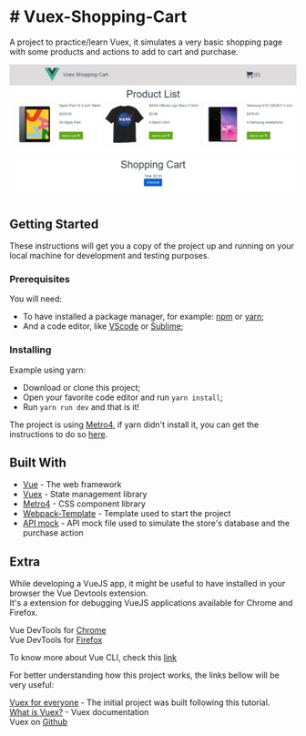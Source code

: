 # # Vuex-Shopping-Cart

A project to practice/learn Vuex, it simulates a very basic shopping page with some products and actions to add to cart and purchase.  

<p align="center">
  <img src="./src/assets/images/readme/vuex-shopping-cart.jpg" alt="Vuex Shopping Cart" width="738">
</p>

## Getting Started

These instructions will get you a copy of the project up and running on your local machine for development and testing purposes.

### Prerequisites

You will need:  
* To have installed a package manager, for example: [npm](https://www.npmjs.com/) or [yarn](https://www.yarnpkg.com);  
* And a code editor, like [VScode](https://code.visualstudio.com) or [Sublime](https://sublimetext.com);

### Installing

Example using yarn:  

* Download or clone this project;  
* Open your favorite code editor and run `yarn install`;  
* Run `yarn run dev` and that is it!

The project is using [Metro4](https://metroui.org.ua/), if yarn didn't install it, you can get the instructions to do so [here](https://metroui.org.ua/vuejs.html).  

## Built With

* [Vue](https://vuejs.org/) - The web framework
* [Vuex](https://vuex.vuejs.org/) - State management library
* [Metro4](https://metroui.org.ua/) - CSS component library
* [Webpack-Template](https://github.com/vuejs/vuex/tree/dev/examples/shopping-cart) - Template used to start the project
* [API mock](https://github.com/vuejs/vuex/tree/dev/examples/shopping-cart/api) - API mock file used to simulate the store's database and the purchase action

## Extra  

While developing a VueJS app, it might be useful to have installed in your browser the Vue Devtools extension.  
It's a extension for debugging VueJS applications available for Chrome and Firefox.

Vue DevTools for [Chrome](https://chrome.google.com/webstore/detail/vuejs-devtools/nhdogjmejiglipccpnnnanhbledajbpd?hl=en)  
Vue DevTools for [Firefox](https://addons.mozilla.org/en-US/firefox/addon/vue-js-devtools/)

To know more about Vue CLI, check this [link](https://br.vuejs.org/v2/guide/installation.html#CLI)

For better understanding how this project works, the links bellow will be very useful:  

[Vuex for everyone](https://vueschool.io/courses/vuex-for-everyone) - The initial project was built following this tutorial.  
[What is Vuex?](https://vuex.vuejs.org/) - Vuex documentation  
Vuex on [Github](https://github.com/vuejs/vuex)